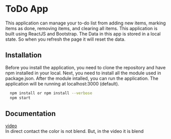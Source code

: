 # ToDo App

This application can manage your to-do list from adding new items, marking items as done, removing items, and clearing all items. This application is built using ReactJS and Bootstrap. The Data in this app is stored in a local state. So when you refresh the page it will reset the data.

## Installation

Before you install the application, you need to clone the repository and have npm installed in your local. Next, you need to install all the module used in package.json. After the module intalled, you can run the application. The application will be running at localhost:3000 (default).

```bash
  npm install or npm install --verbose
  npm start
```

## Documentation
[video](https://drive.google.com/file/d/1qNIJYihQAAS1xro06wSn3aT9KHhjl7GF/view?usp=sharing)<br />
In direct contact the color is not blend. But, in the video it is blend 


